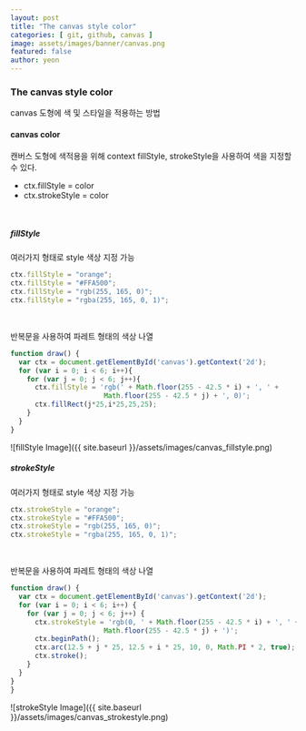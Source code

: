 ```yaml
---
layout: post
title: "The canvas style color" 
categories: [ git, github, canvas ]
image: assets/images/banner/canvas.png
featured: false
author: yeon
---
```



### The canvas style color
canvas 도형에 색 및 스타일을 적용하는 방법 <br>

#### canvas color
캔버스 도형에 색적용을 위해 context fillStyle, strokeStyle을 사용하여 색을 지정할 수 있다. <br>

- ctx.fillStyle = color
- ctx.strokeStyle = color

<br>

##### fillStyle
여러가지 형태로 style 색상 지정 가능
```javascript
ctx.fillStyle = "orange";
ctx.fillStyle = "#FFA500";
ctx.fillStyle = "rgb(255, 165, 0)";
ctx.fillStyle = "rgba(255, 165, 0, 1)";
```

<br>

반복문을 사용하여 파레트 형태의 색상 나열
```javascript
function draw() {
  var ctx = document.getElementById('canvas').getContext('2d');
  for (var i = 0; i < 6; i++){
    for (var j = 0; j < 6; j++){
      ctx.fillStyle = 'rgb(' + Math.floor(255 - 42.5 * i) + ', ' +
                       Math.floor(255 - 42.5 * j) + ', 0)';
      ctx.fillRect(j*25,i*25,25,25);
    }
  }
}
```

![fillStyle Image]({{ site.baseurl }}/assets/images/canvas_fillstyle.png)

##### strokeStyle
여러가지 형태로 style 색상 지정 가능
```javascript
ctx.strokeStyle = "orange";
ctx.strokeStyle = "#FFA500";
ctx.strokeStyle = "rgb(255, 165, 0)";
ctx.strokeStyle = "rgba(255, 165, 0, 1)";
```

<br>

반복문을 사용하여 파레트 형태의 색상 나열
```javascript
function draw() {
  var ctx = document.getElementById('canvas').getContext('2d');
  for (var i = 0; i < 6; i++) {
    for (var j = 0; j < 6; j++) {
      ctx.strokeStyle = 'rgb(0, ' + Math.floor(255 - 42.5 * i) + ', ' + 
                       Math.floor(255 - 42.5 * j) + ')';
      ctx.beginPath();
      ctx.arc(12.5 + j * 25, 12.5 + i * 25, 10, 0, Math.PI * 2, true);
      ctx.stroke();
    }
  }
}
}
```

![strokeStyle Image]({{ site.baseurl }}/assets/images/canvas_strokestyle.png)

<br><br><br>